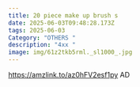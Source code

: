 ```yaml
---
title: 20 piece make up brush s
date: 2025-06-03T09:48:28.173Z
tags: 2025-06-03
Category: "OTHERS "
description: "4xx "
image: img/61z2tkb5rml._sl1000_.jpg
---
```

https://amzlink.to/az0hFV2esf1py AD